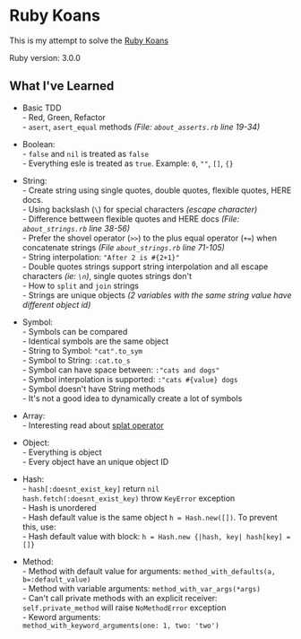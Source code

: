 # Ruby Koans

This is my attempt to solve the [Ruby Koans](https://www.rubykoans.com/)

Ruby version: 3.0.0

## What I've Learned

- Basic TDD  
\- Red, Green, Refactor  
\- `asert`, `asert_equal` methods *(File: `about_asserts.rb` line 19-34)*  

- Boolean:  
\- `false` and `nil` is treated as `false`  
\- Everything esle is treated as `true`. Example: `0`, `""`, `[]`, `{}`  

- String:  
\- Create string using single quotes, double quotes, flexible quotes, HERE docs.  
\- Using backslash (`\`) for special characters  *(escape character)*  
\- Difference bettween flexible quotes and HERE docs *(File: `about_strings.rb` line 38-56)*  
\- Prefer the shovel operator (`>>`) to the plus equal operator (`+=`) when concatenate strings *(File `about_strings.rb` line 71-105)*  
\- String interpolation: `"After 2 is #{2+1}"`  
\- Double quotes strings support string interpolation and all escape characters *(ie: `\n`)*, single quotes strings don't  
\- How to `split` and `join` strings  
\- Strings are unique objects *(2 variables with the same string value have different object id)*   

- Symbol:  
\- Symbols can be compared  
\- Identical symbols are the same object  
\- String to Symbol: `"cat".to_sym`  
\- Symbol to String: `:cat.to_s`  
\- Symbol can have space between: `:"cats and dogs"`  
\- Symbol interpolation is supported: `:"cats #{value} dogs`  
\- Symbol doesn't have String methods  
\- It's not a good idea to dynamically create a lot of symbols  

- Array:  
\- Interesting read about [splat operator](https://thoughtbot.com/blog/ruby-splat-operator)  

- Object:  
\- Everything is object  
\- Every object have an unique object ID  

- Hash:  
\- `hash[:doesnt_exist_key]` return `nil`  
`hash.fetch(:doesnt_exist_key)` throw `KeyError` exception  
\- Hash is unordered  
\- Hash default value is the same object `h = Hash.new([])`. To prevent this, use:  
\- Hash default value with block: `h = Hash.new {|hash, key| hash[key] = []}`  

- Method:  
\- Method with default value for arguments: `method_with_defaults(a, b=:default_value)`  
\- Method with variable arguments: `method_with_var_args(*args)`  
\- Can't call private methods with an explicit receiver: `self.private_method` will raise `NoMethodError` exception  
\- Keword arguments:  
	`method_with_keyword_arguments(one: 1, two: 'two')`  
